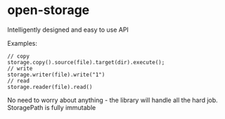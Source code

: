 # open-storage
Intelligently designed and easy to use API
  
Examples:  
```
// copy 
storage.copy().source(file).target(dir).execute();
// write
storage.writer(file).write("1")
// read
storage.reader(file).read()
```
No need to worry about anything - the library will handle all the hard job.  
StoragePath is fully immutable